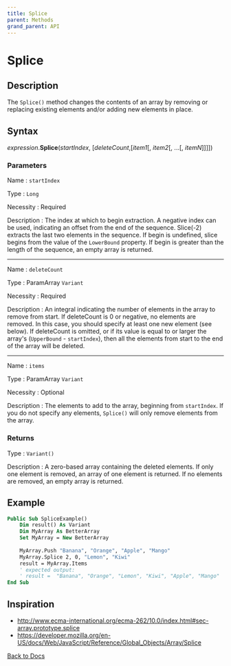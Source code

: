 ```yaml
---
title: Splice
parent: Methods
grand_parent: API
---
```


# Splice

## Description
The `Splice()` method changes the contents of an array by removing or replacing existing elements and/or adding new elements in place.

## Syntax

*expression*.**Splice**(*startIndex*, [*deleteCount*,[*item1*[, *item2*[, ...[, *itemN*]]]])

### Parameters

Name 
: `startIndex`

Type
: `Long`

Necessity
: Required

Description
: The index at which to begin extraction. A negative index can be used, indicating an offset from the end of the sequence. Slice(-2) extracts the last two elements in the sequence. If begin is undefined, slice begins from the value of the `LowerBound` property. If begin is greater than the length of the sequence, an empty array is returned.

---

Name 
: `deleteCount`

Type
: ParamArray `Variant`

Necessity
: Required

Description
: An integral indicating the number of elements in the array to remove from start. 
If deleteCount is 0 or negative, no elements are removed. In this case, you should specify at least one new element (see below). 
If deleteCount is omitted, or if its value is equal to or larger the array's (`UpperBound` - `startIndex`), then all the elements from start to the end of the array will be deleted. 

---

Name 
: `items`

Type
: ParamArray `Variant`

Necessity
: Optional

Description
: The elements to add to the array, beginning from `startIndex`. If you do not specify any elements, `Splice()` will only remove elements from the array.

### Returns

Type
: `Variant()`

Description
: A zero-based array containing the deleted elements. If only one element is removed, an array of one element is returned. If no elements are removed, an empty array is returned.

## Example

```vb
Public Sub SpliceExample()
    Dim result() As Variant
    Dim MyArray As BetterArray
    Set MyArray = New BetterArray
    
    MyArray.Push "Banana", "Orange", "Apple", "Mango"
    MyArray.Splice 2, 0, "Lemon", "Kiwi"
    result = MyArray.Items
    ' expected output:
    ' result =  "Banana", "Orange", "Lemon", "Kiwi", "Apple", "Mango"
End Sub

```

## Inspiration
* <http://www.ecma-international.org/ecma-262/10.0/index.html#sec-array.prototype.splice>
* <https://developer.mozilla.org/en-US/docs/Web/JavaScript/Reference/Global_Objects/Array/Splice>


[Back to Docs](https://senipah.github.io/VBA-Better-Array/)
